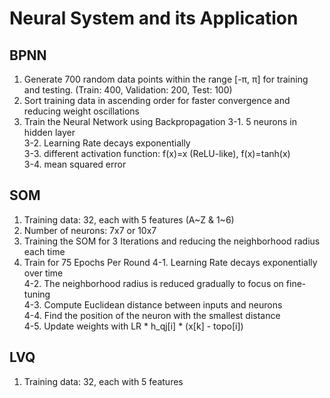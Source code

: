 # Neural System and its Application
## BPNN
1. Generate 700 random data points within the range [-π, π] for training and testing. (Train: 400, Validation: 200, Test: 100)
2. Sort training data in ascending order for faster convergence and reducing weight oscillations
3. Train the Neural Network using Backpropagation
   3-1. 5 neurons in hidden layer  
   3-2. Learning Rate decays exponentially  
   3-3. different activation function: f(x)=x (ReLU-like), f(x)=tanh(x)  
   3-4. mean squared error  

## SOM
1. Training data: 32, each with 5 features (A~Z & 1~6)
2. Number of neurons: 7x7 or 10x7
3. Training the SOM for 3 Iterations and reducing the neighborhood radius each time
4. Train for 75 Epochs Per Round
   4-1. Learning Rate decays exponentially over time  
   4-2. The neighborhood radius is reduced gradually to focus on fine-tuning  
   4-3. Compute Euclidean distance between inputs and neurons  
   4-4. Find the position of the neuron with the smallest distance  
   4-5. Update weights with LR * h_qj[i] * (x[k] - topo[i])  

## LVQ
1. Training data: 32, each with 5 features
